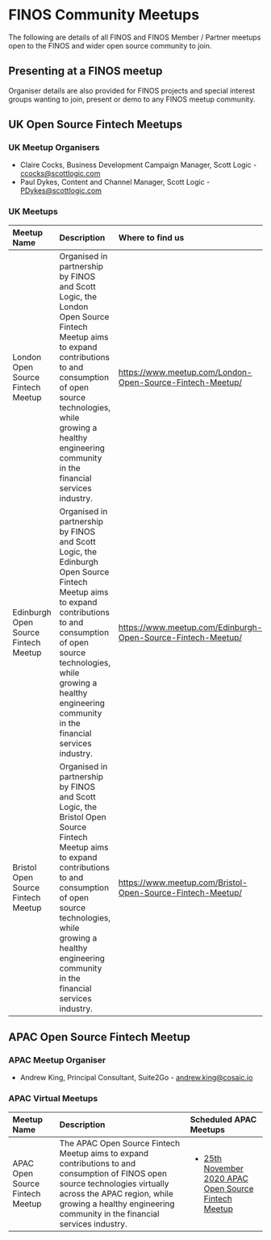 # FINOS Community Meetups

The following are details of all FINOS and FINOS Member / Partner meetups open to the FINOS and wider open source community to join.

## Presenting at a FINOS meetup
Organiser details are also provided for FINOS projects and special interest groups wanting to join, present or demo to any FINOS meetup community.  

## UK Open Source Fintech Meetups

### UK Meetup Organisers 
- Claire Cocks, Business Development Campaign Manager, Scott Logic  - ccocks@scottlogic.com
- Paul Dykes, Content and Channel Manager, Scott Logic - PDykes@scottlogic.com

### UK Meetups

|Meetup Name|Description|Where to find us|
|:---|:---|:---|
| London Open Source Fintech Meetup | Organised in partnership by FINOS and Scott Logic, the London Open Source Fintech Meetup aims to expand contributions to and consumption of open source technologies, while growing a healthy engineering community in the financial services industry. | https://www.meetup.com/London-Open-Source-Fintech-Meetup/ | 
| Edinburgh Open Source Fintech Meetup | Organised in partnership by FINOS and Scott Logic, the Edinburgh Open Source Fintech Meetup aims to expand contributions to and consumption of open source technologies, while growing a healthy engineering community in the financial services industry. | https://www.meetup.com/Edinburgh-Open-Source-Fintech-Meetup/ | 
| Bristol Open Source Fintech Meetup | Organised in partnership by FINOS and Scott Logic, the Bristol Open Source Fintech Meetup aims to expand contributions to and consumption of open source technologies, while growing a healthy engineering community in the financial services industry. | https://www.meetup.com/Bristol-Open-Source-Fintech-Meetup/ | 


## APAC Open Source Fintech Meetup

### APAC Meetup Organiser 

- Andrew King, Principal Consultant, Suite2Go - andrew.king@cosaic.io

### APAC Virtual Meetups

|Meetup Name|Description|Scheduled APAC Meetups|
|:---|:---|:---|
| APAC Open Source Fintech Meetup | The APAC Open Source Fintech Meetup aims to expand contributions to and consumption of FINOS open source technologies virtually across the APAC region, while growing a healthy engineering community in the financial services industry. | <ul><li><a href="https://www.finos.org/hosted-events/2020-11-25-apac-open-source-fintech-meetup">25th November 2020 APAC Open Source Fintech Meetup</a></li></ul> | 